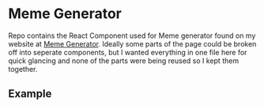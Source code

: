 # Meme Generator
Repo contains the React Component used for Meme generator found on my website at <a href="https://deniscimic.info/projects/meme-generator">Meme Generator<a/>. 
Ideally some parts of the page could be broken off into seperate components, 
but I wanted everything in one file here for quick glancing and none of the parts were being reused so I kept them together. 

## Example
<img src=""/>
